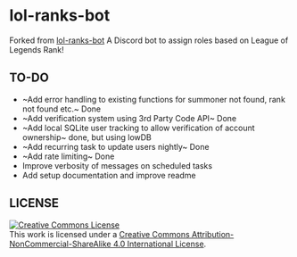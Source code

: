 # lol-ranks-bot
Forked from [lol-ranks-bot](https://github.com/AlthalusAvan/lol-ranks-bot#readme)
A Discord bot to assign roles based on League of Legends Rank!

## TO-DO
- ~Add error handling to existing functions for summoner not found, rank not found etc.~ Done
- ~Add verification system using 3rd Party Code API~ Done
- ~Add local SQLite user tracking to allow verification of account ownership~ done, but using lowDB
- ~Add recurring task to update users nightly~ Done
- ~Add rate limiting~ Done
- Improve verbosity of messages on scheduled tasks
- Add setup documentation and improve readme

## LICENSE
<a rel="license" href="http://creativecommons.org/licenses/by-nc-sa/4.0/"><img alt="Creative Commons License" style="border-width:0" src="https://i.creativecommons.org/l/by-nc-sa/4.0/88x31.png" /></a><br />This work is licensed under a <a rel="license" href="http://creativecommons.org/licenses/by-nc-sa/4.0/">Creative Commons Attribution-NonCommercial-ShareAlike 4.0 International License</a>.
